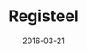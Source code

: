---
layout: post
title: "Registeel"
date: 2016-03-21
categories: [Reset]
image: http://www.pokepedia.fr/images/f/fb/Registeel-RS.png
caught: Registeel
location: Tombeau Antique
level: 40
version: OR
---